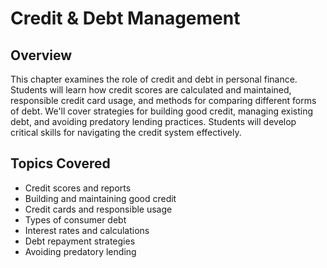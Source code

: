 # Credit & Debt Management

## Overview

This chapter examines the role of credit and debt in personal finance. Students will learn how credit scores are calculated and maintained, responsible credit card usage, and methods for comparing different forms of debt. We'll cover strategies for building good credit, managing existing debt, and avoiding predatory lending practices. Students will develop critical skills for navigating the credit system effectively.

## Topics Covered
- Credit scores and reports
- Building and maintaining good credit
- Credit cards and responsible usage
- Types of consumer debt
- Interest rates and calculations
- Debt repayment strategies
- Avoiding predatory lending
